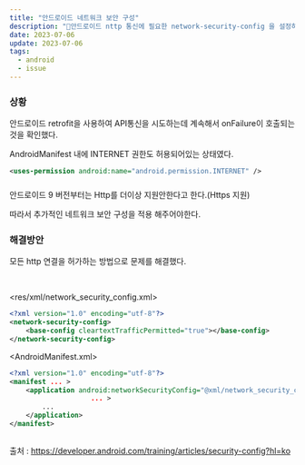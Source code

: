 ```yaml
---
title: "안드로이드 네트워크 보안 구성"
description: "📱안드로이드 nttp 통신에 필요한 network-security-config 을 설정하는 방법에 대해 알아보자"
date: 2023-07-06
update: 2023-07-06
tags:
  - android
  - issue
---
```


### 상황

안드로이드 retrofit을 사용하여 API통신을 시도하는데 계속해서 onFailure이 호출되는 것을 확인했다.

AndroidManifest 내에 INTERNET 권한도 허용되어있는 상태였다.

```xml
<uses-permission android:name="android.permission.INTERNET" />
```

###

안드로이드 9 버전부터는 Http를 더이상 지원안한다고 한다.(Https 지원)  

따라서 추가적인 네트워크 보안 구성을 적용 해주어야한다.

### 해결방안


모든 http 연결을 허가하는 방법으로 문제를 해결했다.

<br>

<res/xml/network\_security\_config.xml>
```xml
<?xml version="1.0" encoding="utf-8"?>
<network-security-config>
    <base-config cleartextTrafficPermitted="true"></base-config>
</network-security-config>
```

<AndroidManifest.xml>
```xml
<?xml version="1.0" encoding="utf-8"?>
<manifest ... >
    <application android:networkSecurityConfig="@xml/network_security_config"
                    ... >
        ...
    </application>
</manifest>  
```

##
##

출처 : https://developer.android.com/training/articles/security-config?hl=ko
